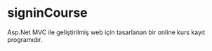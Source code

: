 # signinCourse
Asp.Net MVC ile geliştirilmiş web için tasarlanan bir online kurs kayıt programıdır. 
